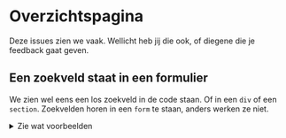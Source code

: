 # Overzichtspagina

Deze issues zien we vaak. Wellicht heb jij die ook, of diegene die je feedback gaat geven.

## Een zoekveld staat in een formulier

We zien wel eens een los zoekveld in de code staan. Of in een `div` of een `section`. Zoekvelden horen in een `form` te staan, anders werken ze niet.

<details>
  <summary>Zie wat voorbeelden</summary>

### Goed
````html
<form action="zoekresultaten.html">
	<label>Zoeken
		<input type="search">
	</label>
	<button>Zoek!</button>
</form>
````

### Niet goed
````
<section>
	<input type="text" placeholder="Zoeken..">
</section>
````
</details>